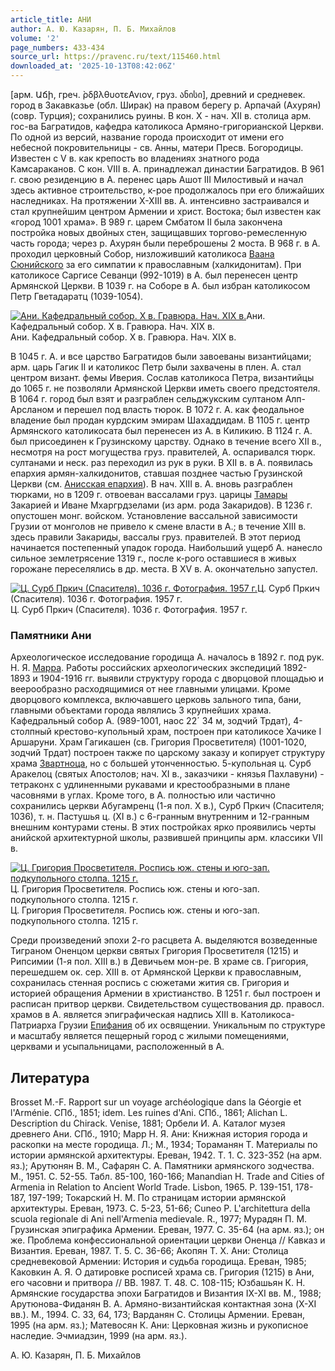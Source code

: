 ```yaml
---
article_title: АНИ
author: А. Ю. Казарян, П. Б. Михайлов
volume: '2'
page_numbers: 433-434
source_url: https://pravenc.ru/text/115460.html
downloaded_at: '2025-10-13T08:42:06Z'
---
```


[арм. Աճի, греч. ̀ρδβλθυοτεΑνιον, груз. ანისი], древний и средневек. город в Закавказье (обл. Ширак) на правом берегу р. Арпачай (Ахурян) (совр. Турция); сохранились руины. В кон. X - нач. XII в. столица арм. гос-ва Багратидов, кафедра католикоса Армяно-григорианской Церкви. По одной из версий, название города происходит от имени его небесной покровительницы - св. Анны, матери Пресв. Богородицы. Известен с V в. как крепость во владениях знатного рода Камсараканов. С кон. VIII в. А. принадлежал династии Багратидов. В 961 г. свою резиденцию в А. перенес царь Ашот III Милостивый и начал здесь активное строительство, к-рое продолжалось при его ближайших наследниках. На протяжении X-XIII вв. А. интенсивно застраивался и стал крупнейшим центром Армении и христ. Востока; был известен как «город 1001 храма». В 989 г. царем Смбатом II была закончена постройка новых двойных стен, защищавших торгово-ремесленную часть города; через р. Ахурян были переброшены 2 моста. В 968 г. в А. проходил церковный Собор, низложивший католикоса [Ваана Сюнийского](<https://pravenc.ru/text/Ваан I Сюнеци.html>) за его симпатии к православным (халкидонитам). При католикосе Саргисе Севанци (992-1019) в А. был перенесен центр Армянской Церкви. В 1039 г. на Соборе в А. был избран католикосом Петр Гветадаратц (1039-1054).

[![Ани. Кафедральный собор. X в. Гравюра. Нач. XIX в.](https://pravenc.ru/data/929/447/1234/i200.jpg "Кликните для увеличения картинки")](https://pravenc.ru/data/929/447/1234/i400.jpg)Ани. Кафедральный собор. X в. Гравюра. Нач. XIX в.  
Ани. Кафедральный собор. X в. Гравюра. Нач. XIX в.

В 1045 г. А. и все царство Багратидов были завоеваны византийцами; арм. царь Гагик II и католикос Петр были захвачены в плен. А. стал центром визант. фемы Иверия. Сослав католикоса Петра, византийцы до 1065 г. не позволяли Армянской Церкви иметь своего предстоятеля. В 1064 г. город был взят и разграблен сельджукским султаном Алп-Арсланом и перешел под власть тюрок. В 1072 г. А. как феодальное владение был продан курдским эмирам Шахаддидам. В 1105 г. центр Армянского католикосата был перенесен из А. в Киликию. В 1124 г. А. был присоединен к Грузинскому царству. Однако в течение всего XII в., несмотря на рост могущества груз. правителей, А. оспаривался тюрк. султанами и неск. раз переходил из рук в руки. В XII в. в А. появилась епархия армян-халкидонитов, ставшая позднее частью Грузинской Церкви (см. [Анисская епархия](<https://pravenc.ru/text/Анисская епархия.html>)). В нач. XIII в. А. вновь разграблен тюрками, но в 1209 г. отвоеван вассалами груз. царицы [Тамары](https://pravenc.ru/text/Тамара.html) Закарией и Иване Мхаргрдзелами (из арм. рода Закаридов). В 1236 г. опустошен монг. войском. Установление вассальной зависимости Грузии от монголов не привело к смене власти в А.; в течение XIII в. здесь правили Закариды, вассалы груз. правителей. В этот период начинается постепенный упадок города. Наибольший ущерб А. нанесло сильное землетрясение 1319 г., после к-рого оставшиеся в живых горожане переселялись в др. места. В XV в. А. окончательно запустел.

[![Ц. Сурб Пркич (Спасителя). 1036 г. Фотография. 1957 г.](https://pravenc.ru/data/879/447/1234/i200.jpg "Кликните для увеличения картинки")](https://pravenc.ru/data/879/447/1234/i400.jpg)Ц. Сурб Пркич (Спасителя). 1036 г. Фотография. 1957 г.  
Ц. Сурб Пркич (Спасителя). 1036 г. Фотография. 1957 г.

### Памятники Ани

Археологическое исследование городища А. началось в 1892 г. под рук. Н. Я. [Марра](https://pravenc.ru/text/Марра.html). Работы российских археологических экспедиций 1892-1893 и 1904-1916 гг. выявили структуру города с дворцовой площадью и веерообразно расходящимися от нее главными улицами. Кроме дворцового комплекса, включавшего церковь зального типа, бани, главными объектами города являлись 3 крупнейших храма. Кафедральный собор А. (989-1001, наос 22´
34 м, зодчий Трдат), 4-столпный крестово-купольный храм, построен при католикосе Хачике I Аршаруни. Храм Гагикашен (св. Григория Просветителя) (1001-1020, зодчий Трдат) построен также по царскому заказу и копирует структуру храма [Звартноца](https://pravenc.ru/text/Звартноца.html), но с большей утонченностью. 5-купольная ц. Сурб Аракелоц (святых Апостолов; нач. XI в., заказчики - князья Пахлавуни) - тетраконх с удлиненными рукавами и крестообразными в плане часовнями в углах. Кроме того, в А. полностью или частично сохранились церкви Абугамренц (1-я пол. X в.), Сурб Пркич (Спасителя; 1036), т. н. Пастушья ц. (XI в.) с 6-гранным внутренним и 12-гранным внешним контурами стены. В этих постройках ярко проявились черты анийской архитектурной школы, развившей принципы арм. классики VII в.

[![Ц. Григория Просветителя. Роспись юж. стены и юго-зап. подкупольного столпа. 1215 г.](https://pravenc.ru/data/907/447/1234/i200.jpg "Кликните для увеличения картинки")](https://pravenc.ru/data/907/447/1234/i400.jpg)Ц. Григория Просветителя. Роспись юж. стены и юго-зап. подкупольного столпа. 1215 г.  
Ц. Григория Просветителя. Роспись юж. стены и юго-зап. подкупольного столпа. 1215 г.

Среди произведений эпохи 2-го расцвета А. выделяются возведенные Тиграном Оненцом церкви святых Григория Просветителя (1215) и Рипсимии (1-я пол. XIII в.) в Девичьем мон-ре. В храме св. Григория, перешедшем ок. сер. XIII в. от Армянской Церкви к православным, сохранилась стенная роспись с сюжетами жития св. Григория и историей обращения Армении в христианство. В 1251 г. был построен и расписан притвор церкви. Свидетельством существования др. правосл. храмов в А. является эпиграфическая надпись XIII в. Католикоса-Патриарха Грузии [Епифания](https://pravenc.ru/text/Епифаний.html) об их освящении. Уникальным по структуре и масштабу является пещерный город с жилыми помещениями, церквами и усыпальницами, расположенный в А.

## Литература

Brosset M.-F. Rapport sur un voyage archéologique dans la Géorgie et l'Arménie. СПб., 1851; idem. Les ruines d'Ani. СПб., 1861; Alichan L. Description du Chirack. Venise, 1881; Орбели И. A. Каталог музея древнего Ани. СПб., 1910; Марр Н. Я. Ани: Книжная история города и раскопки на месте городища. Л.; М., 1934; Тораманян Т. Материалы по истории армянской архитектуры. Ереван, 1942. Т. 1. С. 323-352 (на арм. яз.); Арутюнян В. М., Сафарян С. А. Памятники армянского зодчества. М., 1951. С. 52-55. Табл. 85-100, 160-166; Manandian H. Trade and Cities of Armenia in Relation to Ancient World Trade. Lisbon, 1965. P. 139-151, 178-187, 197-199; Токарский Н. М. По страницам истории армянской архитектуры. Ереван, 1973. С. 5-23, 51-66; Cuneo P. L'architettura della scuola regionale di Ani nell'Armenia medievale. R., 1977; Мурадян П. М. Грузинская эпиграфика Армении. Ереван, 1977. С. 35-64 (на арм. яз.); он же. Проблема конфессиональной ориентации церкви Оненца // Кавказ и Византия. Ереван, 1987. Т. 5. С. 36-66; Акопян Т. Х. Ани: Столица средневековой Армении: История и судьба городища. Ереван, 1985; Каковкин А. Я. О датировке росписей храма св. Григория (1215) в Ани, его часовни и притвора // ВВ. 1987. Т. 48. С. 108-115; Юзбашьян К. Н. Армянские государства эпохи Багратидов и Византия IX-XI вв. М., 1988; Арутюнова-Фиданян В. А. Армяно-византийская контактная зона (X-XI вв.). М., 1994. С. 33, 64, 173; Варданян С. Столицы Армении. Ереван, 1995 (на арм. яз.); Матевосян К. Ани: Церковная жизнь и рукописное наследие. Эчмиадзин, 1999 (на арм. яз.).

А. Ю. Казарян, П. Б. Михайлов
